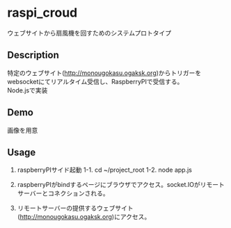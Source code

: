 # raspi_croud
ウェブサイトから扇風機を回すためのシステムプロトタイプ

## Description  
特定のウェブサイト(<http://monougokasu.ogaksk.org>)からトリガーをwebsocketにてリアルタイム受信し、RaspberryPIで受信する。  
Node.jsで実装

## Demo  
画像を用意

## Usage
1. raspberryPIサイド起動
1-1. cd ~/project_root
1-2. node app.js

2. raspberryPIがbindするページにブラウザでアクセス。socket.IOがリモートサーバーとコネクションされる。

3. リモートサーバーの提供するウェブサイト(<http://monougokasu.ogaksk.org>)にアクセス。
